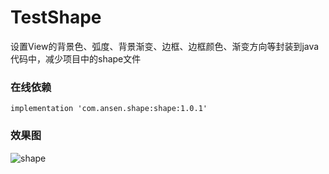 # TestShape
设置View的背景色、弧度、背景渐变、边框、边框颜色、渐变方向等封装到java代码中，减少项目中的shape文件

### 在线依赖
```
implementation 'com.ansen.shape:shape:1.0.1'
```

### 效果图
![shape](https://github.com/ansen666/TestShape/blob/master/shape.jpg?raw=true)

